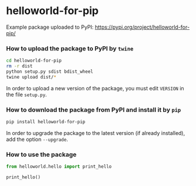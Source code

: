 # helloworld-for-pip

Example package uploaded to PyPI: https://pypi.org/project/helloworld-for-pip/


### How to upload the package to PyPI by `twine`
```bash
cd helloworld-for-pip
rm -r dist
python setup.py sdist bdist_wheel
twine upload dist/*
```
In order to upload a new version of the package, you must edit `VERSION` in the file `setup.py`.


### How to download the package from PyPI and install it by `pip`
```bash
pip install helloworld-for-pip
```
In order to upgrade the package to the latest version (if already installed), add the option `--upgrade`.


### How to use the package
```python
from helloworld.hello import print_hello

print_hello()
```
